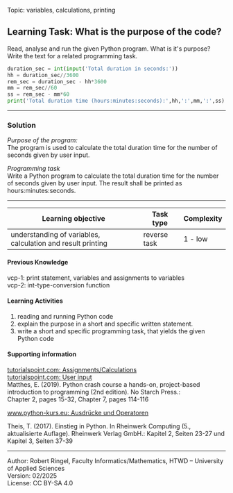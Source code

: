 Topic: variables, calculations, printing

## Learning Task: What is the purpose of the code?

Read, analyse and run the given Python program. What is it's purpose?  
Write the text for a related programming task.

``` python
duration_sec = int(input('Total duration in seconds:'))
hh = duration_sec//3600
rem_sec = duration_sec - hh*3600
mm = rem_sec//60
ss = rem_sec - mm*60
print('Total duration time (hours:minutes:seconds):',hh,':',mm,':',ss)
```

---------------------------------------

### Solution

*Purpose of the program:*  
The program is used to calculate the total duration time for the number of seconds given by user input.

*Programming task*  
Write a Python program to calculate the total duration time for the number of seconds given by user input.
The result shall be printed as hours:minutes:seconds.

---------------------------------------

| **Learning objective**                         | **Task type**   | **Complexity** |
| ---------------------------------------------- | --------------- | -------------- |
| understanding of variables, calculation and result printing | reverse task | 1 - low |  

#### Previous Knowledge

vcp-1: print statement, variables and assignments to variables  
vcp-2: int-type-conversion function

#### Learning Activities

1) reading and running Python code
2) explain the purpose in a short and specific written statement.
3) write a short and specific programming task, that yields the given Python code

#### Supporting information

[tutorialspoint.com: Assignments/Calculations](https://www.tutorialspoint.com/python/python_assignment_operators.htm)  
[tutorialspoint.com: User input](https://www.tutorialspoint.com/python/python_user_input.htm)  
Matthes, E. (2019). Python crash course a hands-on, project-based introduction to programming (2nd edition). No Starch Press.:  
Chapter 2, pages 15-32, Chapter 7, pages 114-116  

[www.python-kurs.eu: Ausdrücke und Operatoren](https://www.python-kurs.eu/python3_operatoren.php)

Theis, T.  (2017). Einstieg in Python. In Rheinwerk Computing (5., aktualisierte Auflage). Rheinwerk Verlag GmbH.:
Kapitel 2, Seiten 23-27 und Kapitel 3, Seiten 37-39

---------------------------------------

Author: Robert Ringel, Faculty Informatics/Mathematics, HTWD – University of Applied Sciences  
Version: 02/2025  
License: CC BY-SA 4.0
